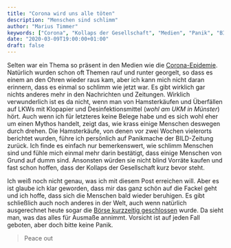 ```yaml
---
title: "Corona wird uns alle töten"
description: "Menschen sind schlimm"
author: "Marius Timmer"
keywords: ["Corona", "Kollaps der Gesellschaft", "Medien", "Panik", "BILD", "Hamsterkäufe", "Klopapier", "Desinfektionsmittel", "Börse"]
date: "2020-03-09T19:00:00+01:00"
draft: false
---
```


Selten war ein Thema so präsent in den Medien wie die [Corona-Epidemie](https://de.wikipedia.org/wiki/Coronavirus-Epidemie_2019/2020). Natürlich wurden schon oft Themen rauf und runter georgelt, so dass es einem an den Ohren wieder raus kam, aber ich kann mich nicht daran erinnern, dass es einmal so schlimm wie jetzt war. Es gibt wirklich gar nichts anderes mehr in den Nachrichten und Zeitungen. Wirklich verwunderlich ist es da nicht, wenn man von Hamsterkäufen und Überfällen auf LKWs mit Klopapier und Desinfektionsmittel (_wohl am UKM in Münster_) hört. Auch wenn ich für letzteres keine Belege habe und es sich wohl eher um einen Mythos handelt, zeigt das, wie krass einige Menschen deswegen durch drehen. Die Hamsterkäufe, von denen vor zwei Wochen vielerorts berichtet wurden, führe ich persönlich auf Panikmache der BILD-Zeitung zurück. Ich finde es einfach nur bemerkenswert, wie schlimm Menschen sind und fühle mich einmal mehr darin bestätigt, dass einige Menschen von Grund auf dumm sind. Ansonsten würden sie nicht blind Vorräte kaufen und fast schon hoffen, dass der Kollaps der Gesellschaft kurz bevor steht.

Ich weiß noch nicht genau, was ich mit diesem Post erreichen will. Aber es ist glaube ich klar geworden, dass mir das ganz schön auf die Fackel geht und ich hoffe, dass sich die Menschen bald wieder beruhigen. Es gibt schließlich auch noch anderes in der Welt, auch wenn natürlich ausgerechnet heute sogar die [Börse kurzzeitig geschlossen](https://www.tagesschau.de/wirtschaft/corona-wirtschaft-wallstreet-101.html) wurde. Da sieht man, was das alles für Ausmaße annimmt. Vorsicht ist auf jeden Fall geboten, aber doch bitte keine Panik.

> Peace out
